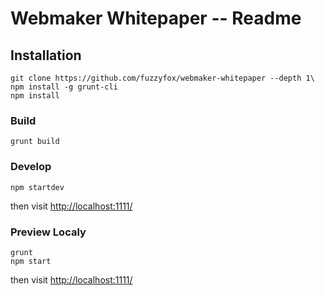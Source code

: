 # Webmaker Whitepaper -- Readme

## Installation

	git clone https://github.com/fuzzyfox/webmaker-whitepaper --depth 1\
	npm install -g grunt-cli
	npm install

### Build

	grunt build

### Develop

	npm startdev

then visit <http://localhost:1111/>

### Preview Localy

	grunt
	npm start

then visit <http://localhost:1111/>
